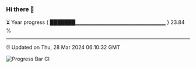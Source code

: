 ### Hi there 👋

⏳ Year progress { ███████▁▁▁▁▁▁▁▁▁▁▁▁▁▁▁▁▁▁▁▁▁▁▁ } 23.84 %

---

⏰ Updated on Thu, 28 Mar 2024 06:10:32 GMT

![Progress Bar CI](https://github.com/Shyam-Makwana/GitHub-Actions-Demo/workflows/Progress%20Bar%20CI/badge.svg)
